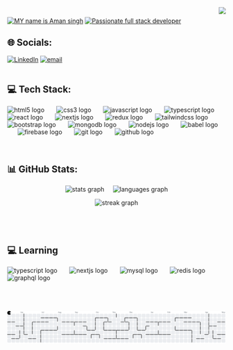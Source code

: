 <img align="right" height="137" src="https://media0.giphy.com/media/v1.Y2lkPTc5MGI3NjExbmd2MmZnaTJtemh6andoY3NlcXY3eTd0ZmZsaDA2bTE2d3ltamd0MSZlcD12MV9pbnRlcm5hbF9naWZfYnlfaWQmY3Q9Zw/Ws6T5PN7wHv3cY8xy8/giphy.gif"  />

###

<a href="https://git.io/typing-svg"><img src="https://readme-typing-svg.herokuapp.com?font=Fira+Code&weight=700&size=25&duration=6000&pause=1000&color=519EFF&width=410&lines=My+Name+is+Aman+Singh" alt="MY name is Aman singh" /></a>
<a href="https://git.io/typing-svg"><img src="https://readme-typing-svg.herokuapp.com?font=Fira+Code&weight=700&size=20&duration=6000&pause=2000&color=519EFF&width=410&lines=A+Passionate+Full+Stack+Developer" alt="Passionate full stack developer" /></a>
<br/>

## 🌐 Socials:
[![LinkedIn](https://img.shields.io/badge/LinkedIn-%230077B5.svg?logo=linkedin&logoColor=white)](https://www.linkedin.com/in/aman-singh-802b992a8/) [![email](https://img.shields.io/badge/Email-D14836?logo=gmail&logoColor=white)](mailto:amansingh79620@gmail.com) 
<br>
<br>

## 💻 Tech Stack:

<div align="left">
  <img src="https://img.shields.io/badge/HTML5-E34F26?logo=html5&logoColor=white&style=for-the-badge" height="31" alt="html5 logo" />
  <img width="20" />
  <img src="https://img.shields.io/badge/CSS3-1572B6?logo=css3&logoColor=white&style=for-the-badge" height="31" alt="css3 logo"  />
  <img width="20" />
  <img src="https://img.shields.io/badge/JavaScript-F7DF1E?logo=javascript&logoColor=black&style=for-the-badge" height="31" alt="javascript logo" />
  <img width="20" />
  <img src="https://img.shields.io/badge/TypeScript-3178C6?logo=typescript&logoColor=white&style=for-the-badge" height="31" alt="typescript logo" />
  <img width="20" />
  <img src="https://img.shields.io/badge/React-61DAFB?logo=react&logoColor=black&style=for-the-badge" height="31" alt="react logo"  />
  <img width="20" />
  <img src="https://img.shields.io/badge/Next.js-000000?logo=nextdotjs&logoColor=white&style=for-the-badge" height="31" alt="nextjs logo"  />
  <img width="20" />
  <img src="https://img.shields.io/badge/Redux-764ABC?logo=redux&logoColor=white&style=for-the-badge" height="31" alt="redux logo"  />
  <img width="20" />
  <img src="https://img.shields.io/badge/Tailwind CSS-06B6D4?logo=tailwindcss&logoColor=black&style=for-the-badge" height="31" alt="tailwindcss logo"  />
  <img width="20" />
  <img src="https://img.shields.io/badge/Bootstrap-7952B3?logo=bootstrap&logoColor=white&style=for-the-badge" height="31" alt="bootstrap logo"  />
  <img width="20" />
  <img src="https://img.shields.io/badge/MongoDB-47A248?logo=mongodb&logoColor=white&style=for-the-badge" height="31" alt="mongodb logo"  />
  <img width="20" />
  <img src="https://img.shields.io/badge/Node.js-339933?logo=nodedotjs&logoColor=white&style=for-the-badge" height="31" alt="nodejs logo"  />
  <img width="20" />
  <img src="https://img.shields.io/badge/Babel-F9DC3E?logo=babel&logoColor=black&style=for-the-badge" height="31" alt="babel logo" />
  <img width="20" />
  <img src="https://img.shields.io/badge/Firebase-FFCA28?logo=firebase&logoColor=black&style=for-the-badge" height="31" alt="firebase logo" />
  <img width="20" />
  <img src="https://img.shields.io/badge/Git-F05032?logo=git&logoColor=white&style=for-the-badge" height="31" alt="git logo"  />
  <img width="20" />
  <img src="https://img.shields.io/badge/GitHub-181717?logo=github&logoColor=white&style=for-the-badge" height="31" alt="github logo" />
</div>


<br>
<br>

## 📊 GitHub Stats:

<div>
<p align="center">
  <img src="https://github-readme-stats.vercel.app/api?username=AMAN7040&hide_title=false&hide_rank=false&show_icons=true&include_all_commits=false&count_private=true&disable_animations=false&theme=dark&locale=en&hide_border=true&order=1&custom_title=MY%20GITHUB%20STATS" height="180" alt="stats graph" />
  &nbsp; &nbsp;
  <img src="https://github-readme-stats.vercel.app/api/top-langs?username=AMAN7040&locale=en&hide_title=false&layout=compact&card_width=320&langs_count=8&theme=dark&hide_border=true&order=2&custom_title=LANGUAGES%20USED" height="180" alt="languages graph" />
</p>

<p align="center">
  <img src="https://streak-stats.demolab.com?user=AMAN7040&locale=en&mode=weekly&theme=dark&hide_border=true&border_radius=7&date_format=M%20j%5B,%20Y%5D&order=3" height="180" alt="streak graph" />
</p>
</div>

###

<br>
<br>

## 💻 Learning 

<div align="left">
  <img src="https://img.shields.io/badge/TypeScript-3178C6?logo=typescript&logoColor=white&style=for-the-badge" height="30" alt="typescript logo"  />
  <img width="20" />
  <img src="https://img.shields.io/badge/Next.js-000000?logo=nextdotjs&logoColor=white&style=for-the-badge" height="30" alt="nextjs logo"  />
  <img width="20" />
  <img src="https://img.shields.io/badge/MySQL-4479A1?logo=mysql&logoColor=white&style=for-the-badge" height="30" alt="mysql logo"  />
  <img width="20" />
  <img src="https://img.shields.io/badge/Redis-DC382D?logo=redis&logoColor=white&style=for-the-badge" height="30" alt="redis logo"  />
  <img width="20" />
  <img src="https://img.shields.io/badge/GraphQL-E10098?logo=graphql&logoColor=white&style=for-the-badge" height="30" alt="graphql logo"  />
</div>

<br>
<br>
<br>
<br>

<picture>
  <source media="(prefers-color-scheme: dark)" srcset="https://raw.githubusercontent.com/AMAN7040/AMAN7040/output/pacman-contribution-graph-dark.svg">
  <source media="(prefers-color-scheme: light)" srcset="https://raw.githubusercontent.com/AMAN7040/AMAN7040/output/pacman-contribution-graph.svg">
  <img alt="pacman contribution graph" src="https://raw.githubusercontent.com/AMAN7040/AMAN7040/output/pacman-contribution-graph.svg">
</picture>
